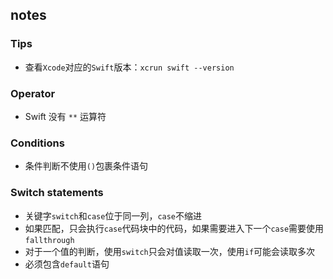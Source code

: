 ## notes

### Tips
+ 查看`Xcode`对应的`Swift`版本：`xcrun swift --version`

### Operator
+ Swift 没有 `**` 运算符
### Conditions
+ 条件判断不使用`()`包裹条件语句
### Switch statements
+ 关键字`switch`和`case`位于同一列，`case`不缩进
+ 如果匹配，只会执行`case`代码块中的代码，如果需要进入下一个`case`需要使用`fallthrough`
+ 对于一个值的判断，使用`switch`只会对值读取一次，使用`if`可能会读取多次
+ 必须包含`default`语句
